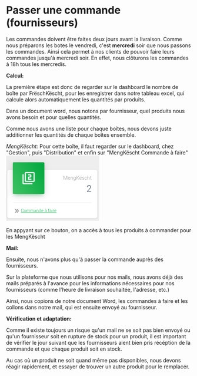 # Passer une commande (fournisseurs)

Les commandes doivent être faites deux jours avant la livraison. Comme nous préparons les botes le vendredi, c'est **mercredi** soir que nous passons les commandes. Ainsi cela permet à nos clients de pouvoir faire leurs commandes jusqu'à mercredi soir. En effet, nous clôturons les commandes à 18h tous les mercredis.&#x20;

**Calcul:**&#x20;

La première étape est donc de regarder sur le dashboard le nombre de boîte par FrëschKëscht, pour les enregistrer dans notre tableau excel, qui calcule alors automatiquement les quantités par produits.

Dans un document word, nous notons par fournisseur, quel produits nous avons besoin et pour quelles quantités.

Comme nous avons une liste pour chaque boîtes, nous devons juste additionner les quantités de chaque boîtes ensemble.

_MengKëscht:_ Pour cette boîte, il faut regarder sur le dashboard, chez "Gestion", puis "Distribution" et enfin sur "MengKëscht Commande à faire" ![](<../.gitbook/assets/Capture d’écran 2021-12-19 à 12.46.36.png>)

En appyant sur ce bouton, on a accès à tous les produits à commander pour les MengKëscht

**Mail:**&#x20;

Ensuite, nous n'avons plus qu'à passer la commande auprès des fournisseurs.

Sur la plateforme que nous utilisons pour nos mails, nous avons déjà des mails préparés à l'avance pour les informations nécessaires pour nos fournisseurs (comme l'heure de livraison souhaitée, l'adresse, etc.)

Ainsi, nous copions de notre document Word, les commandes à faire et les collons dans notre mail, qui est ensuite envoyé au fournisseur.

**Vérification et adaptation:**

Comme il existe toujours un risque qu'un mail ne se soit pas bien envoyé ou qu'un fournisseur soit en rupture de stock pour un produit, il est important de vérifier le jour suivant que les fournisseurs aient bien pris récéption de la commande et que chaque produit soit en stock.

Au cas où un produit ne soit quand même pas disponibles, nous devons réagir rapidement, et essayer de trouver un autre produit pour le remplacer.&#x20;
